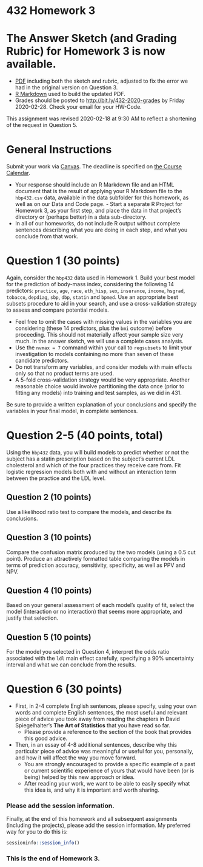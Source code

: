 432 Homework 3
================

# The Answer Sketch (and Grading Rubric) for Homework 3 is now available.

- [PDF](https://github.com/THOMASELOVE/2020-432/blob/master/homework/hw03/sketch/sketch_hw3.pdf) including both the sketch and rubric, adjusted to fix the error we had in the original version on Question 3.
- [R Markdown](https://github.com/THOMASELOVE/2020-432/blob/master/homework/hw03/sketch/sketch_hw3.Rmd) used to build the updated PDF.
- Grades should be posted to http://bit.ly/432-2020-grades by Friday 2020-02-28. Check your email for your HW-Code.

This assignment was revised 2020-02-18 at 9:30 AM to reflect a
shortening of the request in Question 5.

# General Instructions

Submit your work via [Canvas](https://canvas.case.edu/). The deadline is
specified on [the Course
Calendar](https://github.com/THOMASELOVE/2020-432/blob/master/calendar.md).

  - Your response should include an R Markdown file and an HTML document
    that is the result of applying your R Markdown file to the
    `hbp432.csv` data, available in the data subfolder for this
    homework, as well as on our Data and Code page. - Start a separate R
    Project for Homework 3, as your first step, and place the data in
    that project’s directory or (perhaps better) in a data
    sub-directory.
  - In all of our homeworks, do not include R output without complete
    sentences describing what you are doing in each step, and what you
    conclude from that work.

# Question 1 (30 points)

Again, consider the `hbp432` data used in Homework 1. Build your best
model for the prediction of body-mass index, considering the following
14 predictors: `practice`, `age`, `race`, `eth_hisp`, `sex`,
`insurance`, `income`, `hsgrad`, `tobacco`, `depdiag`, `sbp`, `dbp`,
`statin` and `bpmed`. Use an appropriate best subsets procedure to aid
in your search, and use a cross-validation strategy to assess and
compare potential models.

  - Feel free to omit the cases with missing values in the variables you
    are considering (these 14 predictors, plus the `bmi` outcome) before
    proceeding. This should not materially affect your sample size very
    much. In the answer sketch, we will use a complete cases analysis.
  - Use the `nvmax = 7` command within your call to `regsubsets` to
    limit your investigation to models containing no more than seven of
    these candidate predictors.
  - Do not transform any variables, and consider models with main
    effects only so that no product terms are used.
  - A 5-fold cross-validation strategy would be very appropriate.
    Another reasonable choice would involve partitioning the data once
    (prior to fitting any models) into training and test samples, as we
    did in 431.

Be sure to provide a written explanation of your conclusions and specify
the variables in your final model, in complete sentences.

# Question 2-5 (40 points, total)

Using the `hbp432` data, you will build models to predict whether or not
the subject has a statin prescription based on the subject’s current LDL
cholesterol and which of the four practices they receive care from. Fit
logistic regression models both with and without an interaction term
between the practice and the LDL level.

## Question 2 (10 points)

Use a likelihood ratio test to compare the models, and describe its
conclusions.

## Question 3 (10 points)

Compare the confusion matrix produced by the two models (using a 0.5 cut
point). Produce an attractively formatted table comparing the models in
terms of prediction accuracy, sensitivity, specificity, as well as PPV
and NPV.

## Question 4 (10 points)

Based on your general assessment of each model’s quality of fit, select
the model (interaction or no interaction) that seems more appropriate,
and justify that selection.

## Question 5 (10 points)

For the model you selected in Question 4, interpret the odds ratio
associated with the `ldl` main effect carefully, specifying a 90%
uncertainty interval and what we can conclude from the results.

# Question 6 (30 points)

  - First, in 2-4 complete English sentences, please specify, using your
    own words and complete English sentences, the most useful and
    relevant piece of advice you took away from reading the chapters in
    David Spiegelhalter’s **The Art of Statistics** that you have read
    so far.
      - Please provide a reference to the section of the book that
        provides this good advice.
  - Then, in an essay of 4-8 additional sentences, describe why this
    particular piece of advice was meaningful or useful for you,
    personally, and how it will affect the way you move forward.
      - You are strongly encouraged to provide a specific example of a
        past or current scientific experience of yours that would have
        been (or is being) helped by this new approach or idea.
      - After reading your work, we want to be able to easily specify
        what this idea is, and why it is important and worth sharing.

### Please add the session information.

Finally, at the end of this homework and all subsequent assignments
(including the projects), please add the session information. My
preferred way for you to do this is:

``` r
sessioninfo::session_info()
```

### This is the end of Homework 3.

